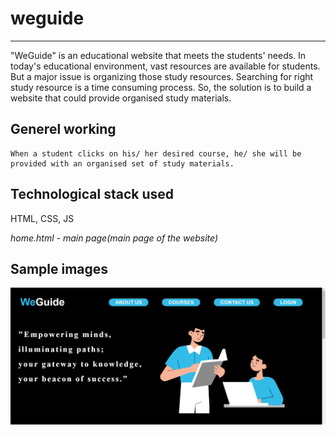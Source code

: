 # weguide

***

"WeGuide" is an educational website that meets the students' needs. In today's educational
environment, vast resources are available for students. But a major issue is organizing those study resources. Searching
for right study resource is a time consuming process.
         So, the solution is to build a website that could provide organised study materials.

## Generel working
    When a student clicks on his/ her desired course, he/ she will be provided with an organised set of study materials.


## Technological stack used
HTML, CSS, JS


 *home.html - main page(main page of the website)*

## Sample images
![Sample image 1](https://github.com/Lithikarajkumar/weguide/blob/b6c03a371bc562956ba946a65400763bb911f6c8/Screenshot%201.png)
